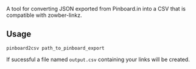 A tool for converting JSON exported from Pinboard.in into a CSV that is compatible with zowber-linkz.

## Usage
```shell
pinboard2csv path_to_pinboard_export
```

If sucessful a file named `output.csv` containing your links will be created.
